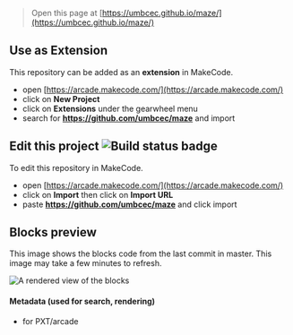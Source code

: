 


> Open this page at [https://umbcec.github.io/maze/](https://umbcec.github.io/maze/)

## Use as Extension

This repository can be added as an **extension** in MakeCode.

* open [https://arcade.makecode.com/](https://arcade.makecode.com/)
* click on **New Project**
* click on **Extensions** under the gearwheel menu
* search for **https://github.com/umbcec/maze** and import

## Edit this project ![Build status badge](https://github.com/umbcec/maze/workflows/MakeCode/badge.svg)

To edit this repository in MakeCode.

* open [https://arcade.makecode.com/](https://arcade.makecode.com/)
* click on **Import** then click on **Import URL**
* paste **https://github.com/umbcec/maze** and click import

## Blocks preview

This image shows the blocks code from the last commit in master.
This image may take a few minutes to refresh.

![A rendered view of the blocks](https://github.com/umbcec/maze/raw/master/.github/makecode/blocks.png)

#### Metadata (used for search, rendering)

* for PXT/arcade
<script src="https://makecode.com/gh-pages-embed.js"></script><script>makeCodeRender("{{ site.makecode.home_url }}", "{{ site.github.owner_name }}/{{ site.github.repository_name }}");</script>
